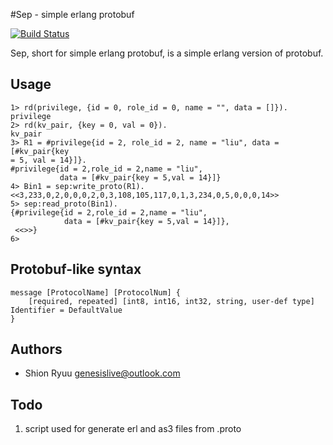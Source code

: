 #Sep - simple erlang protobuf

[![Build Status](https://secure.travis-ci.org/genesislive/Sep.png?branch=master)](http://travis-ci.org/genesislive/Sep)

Sep, short for simple erlang protobuf, is a simple erlang version of protobuf.

## Usage

```erl-sh
1> rd(privilege, {id = 0, role_id = 0, name = "", data = []}).
privilege
2> rd(kv_pair, {key = 0, val = 0}).
kv_pair
3> R1 = #privilege{id = 2, role_id = 2, name = "liu", data = [#kv_pair{key
= 5, val = 14}]}.
#privilege{id = 2,role_id = 2,name = "liu",
           data = [#kv_pair{key = 5,val = 14}]}
4> Bin1 = sep:write_proto(R1).
<<3,233,0,2,0,0,0,2,0,3,108,105,117,0,1,3,234,0,5,0,0,0,14>>
5> sep:read_proto(Bin1).
{#privilege{id = 2,role_id = 2,name = "liu",
            data = [#kv_pair{key = 5,val = 14}]},
 <<>>}
6>
```

## Protobuf-like syntax

```
message [ProtocolName] [ProtocolNum] {
	[required, repeated] [int8, int16, int32, string, user-def type] Identifier = DefaultValue
}
```

## Authors

- Shion Ryuu <genesislive@outlook.com>

## Todo

1. script used for generate erl and as3 files from .proto
